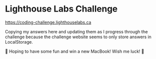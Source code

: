 # Lighthouse Labs Challenge
https://coding-challenge.lighthouselabs.ca

Copying my answers here and updating them as I progress through the challenge because the challenge website seems to only store answers in LocalStorage.

🤞 Hoping to have some fun and win a new MacBook! Wish me luck! 🤞

